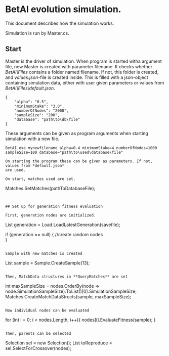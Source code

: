 # BetAI evolution simulation.

This document describes how the simulation works.

Simulation is run by Master.cs. 

## Start

Master is the driver of simulation. When program is started witha argument file,
new Master is created with parameter filename. It checks whether *BetAI\Files* contains a
folder named filename. If not, this folder is created, and *values.json*-file is created inside.
This is filled with a json-object containing simulation data, either with user given
parameters or values from *BetAI\Files\default.json*. 

```
{
	"alpha": "0.5",
	"minimumStake": "3.0",
	"numberOfNodes": "2000",
	"sampleSize": "200",
	"database": "path\to\db\file"
}
```

These arguments can be given as program arguments when starting simulation
with a new file.

```
BetAI.exe mynewfilename alpha=0.4 minimumStake=4 numberOfNodes=1000 sampleSize=100 database="path\to\used\database\file"
```

```
On starting the program these can be given as parameters. If not, values from *default.json* 
are used.

On start, matches used are set.
```
Matches.SetMatches(pathToDatabaseFile);
```


## Set up for generation fitness evaluation

First, generation nodes are initialized.
```
List<Node> generation = Load.LoadLatestGeneration(savefile);

if (generation == null)
{
	//create random nodes	
}
```

Sample with new matches is created 
```
List<Match> sample = Sample.CreateSample(13);
```

Then, MatchData structures in **QueryMatches** are set
```
int maxSampleSize = nodes.OrderBy(node => node.SimulationSampleSize).ToList()[0].SimulationSampleSize;
Matches.CreateMatchDataStructs(sample, maxSampleSize);
```

Now individual nodes can be evaluated
```
for (int i = 0; i < nodes.Length; i++){
	nodes[i].EvaluateFitness(sample);
}
```

Then, parents can be selected
```
Selection sel = new Selection();
List<Node> toReproduce = sel.SelectForCrossover(nodes);
```